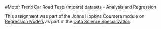 #Motor Trend Car Road Tests (mtcars) datasets - Analysis and Regression

This assignment was part of the Johns Hopkins Coursera module on [Regression Models](https://www.coursera.org/learn/regression-models) as part of the [Data Science Specialization](https://www.coursera.org/specializations/jhu-data-science).